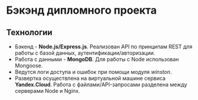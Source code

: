 # Бэкэнд дипломного проекта

## Технологии

* Бэкенд - **Node.js/Express.js**. Реализован API по принципам REST для работы с базой данных, аутентификации/авторизации.
* Работа с данными - **MongoDB**. Для работы с Node использован Mongoose.
* Ведутся логи доступа и ошибок при помощи модуля *winston*.
* Развертка осуществлена на виртуальной машине сервиса **Yandex.Cloud**. Работа с файлами/API-запросами разделена между серверами Node и Nginx.

